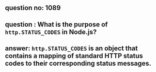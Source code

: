 
      
## question no: 1089

## question : What is the purpose of `http.STATUS_CODES` in Node.js?

## answer: `http.STATUS_CODES` is an object that contains a mapping of standard HTTP status codes to their corresponding status messages.
      